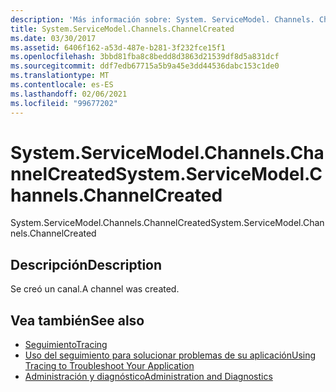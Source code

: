 ```yaml
---
description: 'Más información sobre: System. ServiceModel. Channels. ChannelCreated'
title: System.ServiceModel.Channels.ChannelCreated
ms.date: 03/30/2017
ms.assetid: 6406f162-a53d-487e-b281-3f232fce15f1
ms.openlocfilehash: 3bbd81fba8c8bedd8d3863d21539df8d5a831dcf
ms.sourcegitcommit: ddf7edb67715a5b9a45e3dd44536dabc153c1de0
ms.translationtype: MT
ms.contentlocale: es-ES
ms.lasthandoff: 02/06/2021
ms.locfileid: "99677202"
---
```

# <a name="systemservicemodelchannelschannelcreated"></a><span data-ttu-id="f3b72-103">System.ServiceModel.Channels.ChannelCreated</span><span class="sxs-lookup"><span data-stu-id="f3b72-103">System.ServiceModel.Channels.ChannelCreated</span></span>

<span data-ttu-id="f3b72-104">System.ServiceModel.Channels.ChannelCreated</span><span class="sxs-lookup"><span data-stu-id="f3b72-104">System.ServiceModel.Channels.ChannelCreated</span></span>  
  
## <a name="description"></a><span data-ttu-id="f3b72-105">Descripción</span><span class="sxs-lookup"><span data-stu-id="f3b72-105">Description</span></span>  

 <span data-ttu-id="f3b72-106">Se creó un canal.</span><span class="sxs-lookup"><span data-stu-id="f3b72-106">A channel was created.</span></span>  
  
## <a name="see-also"></a><span data-ttu-id="f3b72-107">Vea también</span><span class="sxs-lookup"><span data-stu-id="f3b72-107">See also</span></span>

- [<span data-ttu-id="f3b72-108">Seguimiento</span><span class="sxs-lookup"><span data-stu-id="f3b72-108">Tracing</span></span>](index.md)
- [<span data-ttu-id="f3b72-109">Uso del seguimiento para solucionar problemas de su aplicación</span><span class="sxs-lookup"><span data-stu-id="f3b72-109">Using Tracing to Troubleshoot Your Application</span></span>](using-tracing-to-troubleshoot-your-application.md)
- [<span data-ttu-id="f3b72-110">Administración y diagnóstico</span><span class="sxs-lookup"><span data-stu-id="f3b72-110">Administration and Diagnostics</span></span>](../index.md)
